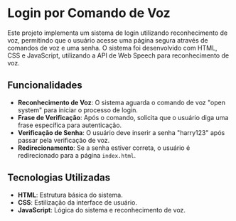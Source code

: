 # Login por Comando de Voz

Este projeto implementa um sistema de login utilizando reconhecimento de voz, permitindo que o usuário acesse uma página segura através de comandos de voz e uma senha. O sistema foi desenvolvido com HTML, CSS e JavaScript, utilizando a API de Web Speech para reconhecimento de voz.

## Funcionalidades

- **Reconhecimento de Voz**: O sistema aguarda o comando de voz "open system" para iniciar o processo de login.
- **Frase de Verificação**: Após o comando, solicita que o usuário diga uma frase específica para autenticação.
- **Verificação de Senha**: O usuário deve inserir a senha "harry123" após passar pela verificação de voz.
- **Redirecionamento**: Se a senha estiver correta, o usuário é redirecionado para a página `index.html`.

## Tecnologias Utilizadas

- **HTML**: Estrutura básica do sistema.
- **CSS**: Estilização da interface de usuário.
- **JavaScript**: Lógica do sistema e reconhecimento de voz.
